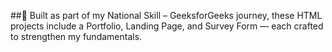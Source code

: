##🚀 Built as part of my National Skill – GeeksforGeeks journey, these HTML projects include a Portfolio, Landing Page, and Survey Form — each crafted to strengthen my fundamentals.
